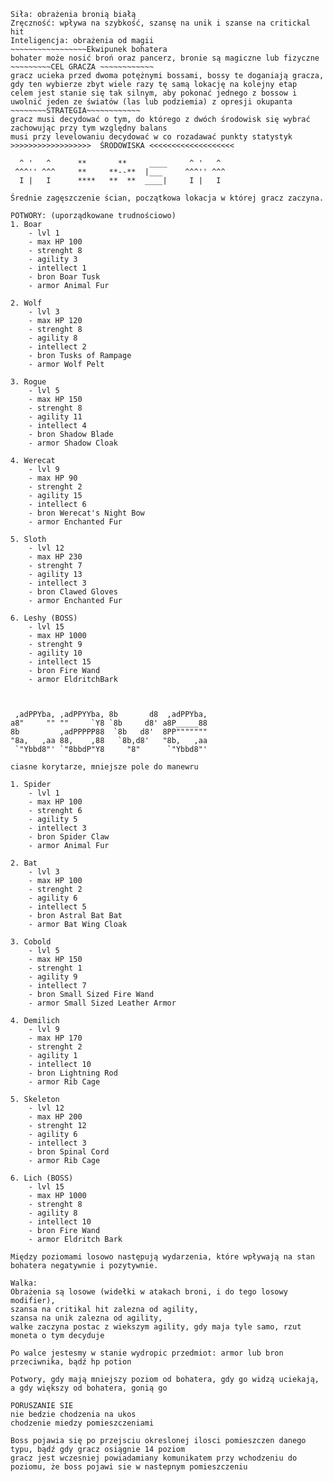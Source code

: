 ~~~~~~~~~~Głównymi statystykami bohatera będą: siła, zręczność i inteligencja.
Siła: obrażenia bronią białą
Zręczność: wpływa na szybkość, szansę na unik i szanse na critickal hit
Inteligencja: obrażenia od magii
~~~~~~~~~~~~~~~~~Ekwipunek bohatera
bohater może nosić broń oraz pancerz, bronie są magiczne lub fizyczne
~~~~~~~~~CEL GRACZA ~~~~~~~~~~~~
gracz ucieka przed dwoma potężnymi bossami, bossy te doganiają gracza, gdy ten wybierze zbyt wiele razy tę samą lokację na kolejny etap
celem jest stanie się tak silnym, aby pokonać jednego z bossow i uwolnić jeden ze światów (las lub podziemia) z opresji okupanta
~~~~~~~~STRATEGIA~~~~~~~~~~~~
gracz musi decydować o tym, do którego z dwóch środowisk się wybrać zachowując przy tym względny balans
musi przy levelowaniu decydować w co rozadawać punkty statystyk
>>>>>>>>>>>>>>>>>>  ŚRODOWISKA <<<<<<<<<<<<<<<<<<<

  ^ '   ^      **       **     ____     ^ '   ^
 ^^^'' ^^^     **     **--**  |___     ^^^'' ^^^ 
  I |   I      ****   **  **  ____|     I |   I     

Średnie zagęszczenie ścian, początkowa lokacja w której gracz zaczyna.

POTWORY: (uporządkowane trudnościowo)
1. Boar 
	- lvl 1
	- max HP 100
	- strenght 8
	- agility 3
	- intellect 1 
	- bron Boar Tusk
	- armor Animal Fur

2. Wolf
	- lvl 3
	- max HP 120 
	- strenght 8
	- agility 8
	- intellect 2 
	- bron Tusks of Rampage
	- armor Wolf Pelt

3. Rogue
	- lvl 5
	- max HP 150 
	- strenght 8
	- agility 11
	- intellect 4
	- bron Shadow Blade
	- armor Shadow Cloak

4. Werecat
	- lvl 9
	- max HP 90 
	- strenght 2
	- agility 15
	- intellect 6
	- bron Werecat's Night Bow
	- armor Enchanted Fur

5. Sloth
	- lvl 12
	- max HP 230 
	- strenght 7
	- agility 13 
	- intellect 3
	- bron Clawed Gloves
	- armor Enchanted Fur

6. Leshy (BOSS)
	- lvl 15
	- max HP 1000
	- strenght 9
	- agility 10
	- intellect 15
	- bron Fire Wand
	- armor EldritchBark



 ,adPPYba, ,adPPYYba, 8b       d8  ,adPPYba,  
a8"     "" ""     `Y8 `8b     d8' a8P_____88  
8b         ,adPPPPP88  `8b   d8'  8PP"""""""  
"8a,   ,aa 88,    ,88   `8b,d8'   "8b,   ,aa  
 `"Ybbd8"' `"8bbdP"Y8     "8"      `"Ybbd8"'  

ciasne korytarze, mniejsze pole do manewru

1. Spider
	- lvl 1
	- max HP 100
	- strenght 6
	- agility 5
	- intellect 3 
	- bron Spider Claw
	- armor Animal Fur

2. Bat
	- lvl 3 
	- max HP 100
	- strenght 2
	- agility 6
	- intellect 5 
	- bron Astral Bat Bat
	- armor Bat Wing Cloak

3. Cobold
	- lvl 5
	- max HP 150
	- strenght 1
	- agility 9
	- intellect 7 
	- bron Small Sized Fire Wand
	- armor Small Sized Leather Armor

4. Demilich
	- lvl 9
	- max HP 170 
	- strenght 2
	- agility 1
	- intellect 10 
	- bron Lightning Rod
	- armor Rib Cage

5. Skeleton
	- lvl 12 
	- max HP 200
	- strenght 12
	- agility 6
	- intellect 3 
	- bron Spinal Cord
	- armor Rib Cage
 
6. Lich (BOSS)
	- lvl 15
	- max HP 1000 
	- strenght 8
	- agility 8
	- intellect 10 
	- bron Fire Wand
	- armor Eldritch Bark

Między poziomami losowo następują wydarzenia, które wpływają na stan bohatera negatywnie i pozytywnie.

Walka:
Obrażenia są losowe (widełki w atakach broni, i do tego losowy modifier),
szansa na critikal hit zalezna od agility,
szansa na unik zalezna od agility,
walke zaczyna postac z wiekszym agility, gdy maja tyle samo, rzut moneta o tym decyduje

Po walce jestesmy w stanie wydropic przedmiot: armor lub bron przeciwnika, bądź hp potion

Potwory, gdy mają mniejszy poziom od bohatera, gdy go widzą uciekają, a gdy większy od bohatera, gonią go

PORUSZANIE SIE
nie bedzie chodzenia na ukos
chodzenie miedzy pomieszczeniami

Boss pojawia się po przejsciu okreslonej ilosci pomieszczen danego typu, bądź gdy gracz osiągnie 14 poziom
gracz jest wczesniej powiadamiany komunikatem przy wchodzeniu do poziomu, że boss pojawi sie w nastepnym pomieszczeniu



